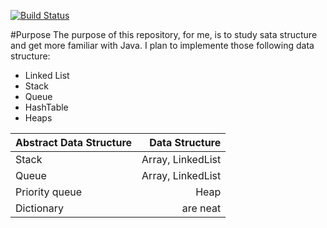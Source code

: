 [![Build Status](https://travis-ci.org/fabientownsend/datastructures-java.svg?branch=master)](https://travis-ci.org/fabientownsend/datastructures-java) 

#Purpose
The purpose of this repository, for me, is to study sata structure and get more familiar with Java.
I plan to implemente those following data structure:

- Linked List
- Stack
- Queue
- HashTable
- Heaps
 

| Abstract Data Structure | Data Structure    |
| ------------------------|------------------:|
| Stack                   | Array, LinkedList |
| Queue                   | Array, LinkedList |
| Priority queue          | Heap              |
| Dictionary              | are neat          |

